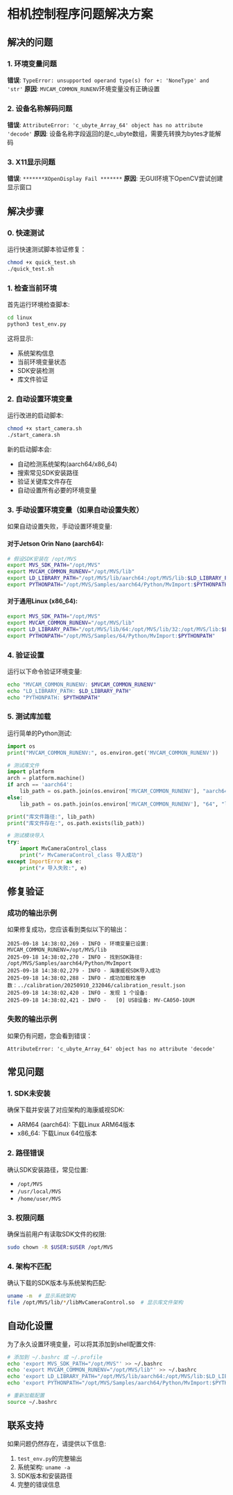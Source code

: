 # 相机控制程序问题解决方案

## 解决的问题

### 1. 环境变量问题
**错误**: `TypeError: unsupported operand type(s) for +: 'NoneType' and 'str'`
**原因**: `MVCAM_COMMON_RUNENV`环境变量没有正确设置

### 2. 设备名称解码问题  
**错误**: `AttributeError: 'c_ubyte_Array_64' object has no attribute 'decode'`
**原因**: 设备名称字段返回的是c_ubyte数组，需要先转换为bytes才能解码

### 3. X11显示问题
**错误**: `*******XOpenDisplay Fail *******`
**原因**: 无GUI环境下OpenCV尝试创建显示窗口

## 解决步骤

### 0. 快速测试

运行快速测试脚本验证修复：
```bash
chmod +x quick_test.sh
./quick_test.sh
```

### 1. 检查当前环境

首先运行环境检查脚本:
```bash
cd linux
python3 test_env.py
```

这将显示:
- 系统架构信息
- 当前环境变量状态
- SDK安装检测
- 库文件验证

### 2. 自动设置环境变量

运行改进的启动脚本:
```bash
chmod +x start_camera.sh
./start_camera.sh
```

新的启动脚本会:
- 自动检测系统架构(aarch64/x86_64)
- 搜索常见SDK安装路径
- 验证关键库文件存在
- 自动设置所有必要的环境变量

### 3. 手动设置环境变量（如果自动设置失败）

如果自动设置失败，手动设置环境变量:

#### 对于Jetson Orin Nano (aarch64):
```bash
# 假设SDK安装在 /opt/MVS
export MVS_SDK_PATH="/opt/MVS"
export MVCAM_COMMON_RUNENV="/opt/MVS/lib"
export LD_LIBRARY_PATH="/opt/MVS/lib/aarch64:/opt/MVS/lib:$LD_LIBRARY_PATH"
export PYTHONPATH="/opt/MVS/Samples/aarch64/Python/MvImport:$PYTHONPATH"
```

#### 对于通用Linux (x86_64):
```bash
export MVS_SDK_PATH="/opt/MVS"
export MVCAM_COMMON_RUNENV="/opt/MVS/lib"
export LD_LIBRARY_PATH="/opt/MVS/lib/64:/opt/MVS/lib/32:/opt/MVS/lib:$LD_LIBRARY_PATH"
export PYTHONPATH="/opt/MVS/Samples/64/Python/MvImport:$PYTHONPATH"
```

### 4. 验证设置

运行以下命令验证环境变量:
```bash
echo "MVCAM_COMMON_RUNENV: $MVCAM_COMMON_RUNENV"
echo "LD_LIBRARY_PATH: $LD_LIBRARY_PATH"
echo "PYTHONPATH: $PYTHONPATH"
```

### 5. 测试库加载

运行简单的Python测试:
```python
import os
print("MVCAM_COMMON_RUNENV:", os.environ.get('MVCAM_COMMON_RUNENV'))

# 测试库文件
import platform
arch = platform.machine()
if arch == 'aarch64':
    lib_path = os.path.join(os.environ['MVCAM_COMMON_RUNENV'], "aarch64", "libMvCameraControl.so")
else:
    lib_path = os.path.join(os.environ['MVCAM_COMMON_RUNENV'], "64", "libMvCameraControl.so")

print("库文件路径:", lib_path)
print("库文件存在:", os.path.exists(lib_path))

# 测试模块导入
try:
    import MvCameraControl_class
    print("✓ MvCameraControl_class 导入成功")
except ImportError as e:
    print("✗ 导入失败:", e)
```

## 修复验证

### 成功的输出示例
如果修复成功，您应该看到类似以下的输出：
```
2025-09-18 14:38:02,269 - INFO - 环境变量已设置: MVCAM_COMMON_RUNENV=/opt/MVS/lib
2025-09-18 14:38:02,270 - INFO - 找到SDK路径: /opt/MVS/Samples/aarch64/Python/MvImport
2025-09-18 14:38:02,279 - INFO - 海康威视SDK导入成功
2025-09-18 14:38:02,288 - INFO - 成功加载校准参数：../calibration/20250910_232046/calibration_result.json
2025-09-18 14:38:02,420 - INFO - 发现 1 个设备:
2025-09-18 14:38:02,421 - INFO -   [0] USB设备: MV-CA050-10UM
```

### 失败的输出示例
如果仍有问题，您会看到错误：
```
AttributeError: 'c_ubyte_Array_64' object has no attribute 'decode'
```

## 常见问题

### 1. SDK未安装
确保下载并安装了对应架构的海康威视SDK:
- ARM64 (aarch64): 下载Linux ARM64版本
- x86_64: 下载Linux 64位版本

### 2. 路径错误
确认SDK安装路径，常见位置:
- `/opt/MVS`
- `/usr/local/MVS`
- `/home/user/MVS`

### 3. 权限问题
确保当前用户有读取SDK文件的权限:
```bash
sudo chown -R $USER:$USER /opt/MVS
```

### 4. 架构不匹配
确认下载的SDK版本与系统架构匹配:
```bash
uname -m  # 显示系统架构
file /opt/MVS/lib/*/libMvCameraControl.so  # 显示库文件架构
```

## 自动化设置

为了永久设置环境变量，可以将其添加到shell配置文件:

```bash
# 添加到 ~/.bashrc 或 ~/.profile
echo 'export MVS_SDK_PATH="/opt/MVS"' >> ~/.bashrc
echo 'export MVCAM_COMMON_RUNENV="/opt/MVS/lib"' >> ~/.bashrc
echo 'export LD_LIBRARY_PATH="/opt/MVS/lib/aarch64:/opt/MVS/lib:$LD_LIBRARY_PATH"' >> ~/.bashrc
echo 'export PYTHONPATH="/opt/MVS/Samples/aarch64/Python/MvImport:$PYTHONPATH"' >> ~/.bashrc

# 重新加载配置
source ~/.bashrc
```

## 联系支持

如果问题仍然存在，请提供以下信息:
1. `test_env.py`的完整输出
2. 系统架构: `uname -a`
3. SDK版本和安装路径
4. 完整的错误信息